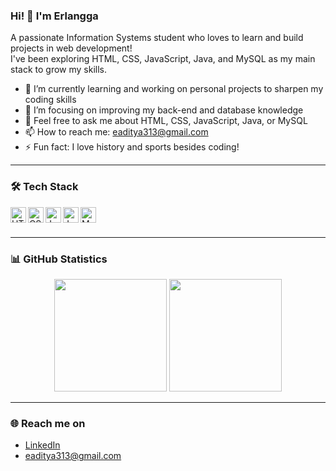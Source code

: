 ### Hi! 👋 I'm Erlangga

A passionate Information Systems student who loves to learn and build projects in web development!  
I've been exploring HTML, CSS, JavaScript, Java, and MySQL as my main stack to grow my skills.  

- 🔭 I’m currently learning and working on personal projects to sharpen my coding skills  
- 🌱 I’m focusing on improving my back-end and database knowledge  
- 💬 Feel free to ask me about HTML, CSS, JavaScript, Java, or MySQL  
- 📫 How to reach me: eaditya313@gmail.com
- ⚡ Fun fact: I love history and sports besides coding!  

---

### 🛠 Tech Stack  
<a href="#"><img align="left" alt="HTML5" title="HTML5" width="25px" src="https://cdn-icons-png.flaticon.com/512/732/732212.png" /></a>
<a href="#"><img align="left" alt="CSS3" title="CSS3" width="25px" src="https://cdn-icons-png.flaticon.com/512/732/732190.png" /></a>
<a href="#"><img align="left" alt="JavaScript" title="JavaScript" width="25px" src="https://upload.wikimedia.org/wikipedia/commons/9/99/Unofficial_JavaScript_logo_2.svg" /></a>
<a href="#"><img align="left" alt="Java" title="Java" width="25px" src="https://cdn-icons-png.flaticon.com/512/5968/5968282.png" /></a>
<a href="#"><img align="left" alt="MySQL" title="MySQL" width="25px" src="https://cdn-icons-png.flaticon.com/512/5968/5968313.png" /></a>
<br><br>

---
### 📊 GitHub Statistics
<p align="center">
  <img height="180em" src="https://github-profile-summary-cards.vercel.app/api/cards/stats?username=Erlangga-Aditya&theme=tokyonight" />
  <img height="180em" src="https://github-readme-stats.vercel.app/api/top-langs/?username=Erlangga-Aditya&layout=compact&theme=algolia"/>
</p>


---

### 🌐 Reach me on  
- [LinkedIn](www.linkedin.com/in/erlangga-aditya-124b27263)  
- eaditya313@gmail.com
 
